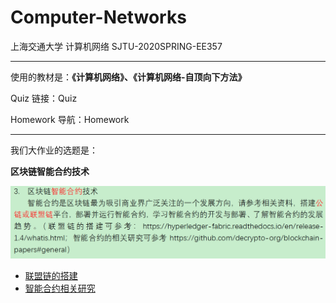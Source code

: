 # Computer-Networks

 上海交通大学 计算机网络 SJTU-2020SPRING-EE357

---

使用的教材是：**《计算机网络》、《计算机网络-自顶向下方法》**

Quiz 链接：Quiz

Homework 导航：Homework

---

我们大作业的选题是：

**区块链智能合约技术**

![image-20200312225931069](README/image-20200312225931069.png)

- [联盟链的搭建](https://hyperledger-fabric.readthedocs.io/en/release-1.4/whatis.html)
- [智能合约相关研究](https://github.com/decrypto-org/blockchain-papers#general)